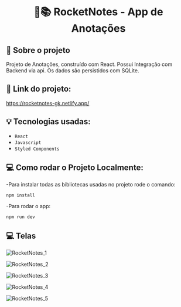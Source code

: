 <h1 align="center">
  📝📚 RocketNotes - App de Anotações
</h1>

## 🚀 Sobre o projeto

Projeto de Anotações, construído com React.
Possui Integração com Backend via api.
Os dados são persistidos com SQLite.

## 🔗 Link do projeto:

https://rocketnotes-gk.netlify.app/

## 💡 Tecnologias usadas:

- `React`
- `Javascript`
- `Styled Components`

## 💻 Como rodar o Projeto Localmente:

-Para instalar todas as bibliotecas usadas no projeto rode o comando:

```
npm install
```

-Para rodar o app:

```
npm run dev
```

## :computer: Telas

![RocketNotes_1](https://github.com/Gkanawati/rocketnotes-frontend/assets/87530595/9e961856-8b3d-4661-b445-1140e4389429)

![RocketNotes_2](https://github.com/Gkanawati/rocketnotes-frontend/assets/87530595/28c400c6-498c-4e17-866a-2fc754b83a51)

![RocketNotes_3](https://github.com/Gkanawati/rocketnotes-frontend/assets/87530595/ef69b5f5-b258-44d3-8a80-0946596f4e5f)

![RocketNotes_4](https://github.com/Gkanawati/rocketnotes-frontend/assets/87530595/42d0c3c5-53a8-45bd-9fae-7f11a287a645)

![RocketNotes_5](https://github.com/Gkanawati/rocketnotes-frontend/assets/87530595/823e993f-c126-47ab-9a23-b73cf7d9537d)
